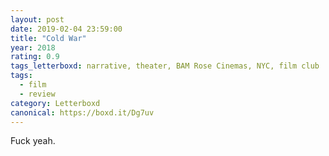 ```yaml
---
layout: post 
date: 2019-02-04 23:59:00
title: "Cold War"
year: 2018
rating: 0.9
tags_letterboxd: narrative, theater, BAM Rose Cinemas, NYC, film club
tags:
  - film
  - review
category: Letterboxd
canonical: https://boxd.it/Dg7uv
---
```


Fuck yeah.